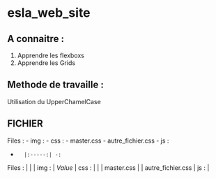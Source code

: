 # esla_web_site

## A connaitre :
1. Apprendre les flexboxs
2. Apprendre les Grids

## Methode de travaille :
Utilisation du UpperChamelCase

## FICHIER
  Files :
    - img :
    - css :
        - master.css
        - autre_fichier.css
    - js :

-       |:-----:| -:
Files : |       |
        | img : | *Value*
        | css : |
        |       | master.css
        |       | autre_fichier.css
        |  js : | 
